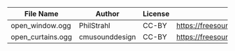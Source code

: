 | File Name        | Author   | License   | Link                            |
|------------------|----------|-----------|---------------------------------|
| open_window.ogg | PhilStrahl | CC-BY | https://freesound.org/people/PhilStrahl/sounds/497030/ |
| open_curtains.ogg | cmusounddesign | CC-BY | https://freesound.org/people/cmusounddesign/sounds/84708/ |